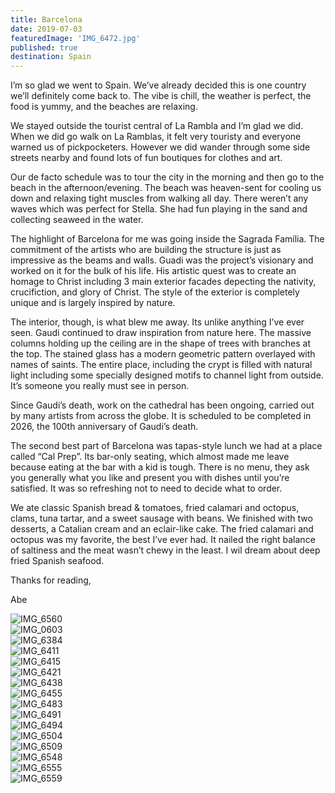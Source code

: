 ```yaml
---
title: Barcelona
date: 2019-07-03
featuredImage: 'IMG_6472.jpg'
published: true
destination: Spain
---
```


I’m so glad we went to Spain. We’ve already decided this is one country we’ll definitely come back to. The vibe is chill, the weather is perfect, the food is yummy, and the beaches are relaxing.

We stayed outside the tourist central of La Rambla and I’m glad we did. When we did go walk on La Ramblas, it felt very touristy and everyone warned us of pickpocketers. However we did wander through some side streets nearby and found lots of fun boutiques for clothes and art.

Our de facto schedule was to tour the city in the morning and then go to the beach in the afternoon/evening. The beach was heaven-sent for cooling us down and relaxing tight muscles from walking all day. There weren’t any waves which was perfect for Stella. She had fun playing in the sand and collecting seaweed in the water. 

The highlight of Barcelona for me was going inside the Sagrada Família. The commitment of the artists who are building the structure is just as impressive as the beams and walls. Guadi was the project’s visionary and worked on it for the bulk of his life. His artistic quest was to create an homage to Christ including 3 main exterior facades depecting the nativity, crucifiction, and glory of Christ. The style of the exterior is completely unique and is largely inspired by nature. 

The interior, though, is what blew me away. Its unlike anything I’ve ever seen. Gaudi continued to draw inspiration from nature here. The massive columns holding up the ceiling are in the shape of trees with branches at the top. The stained glass has a modern geometric pattern overlayed with names of saints. The entire place, including the crypt is filled with natural light including some specially designed motifs to channel light from outside. It’s someone you really must see in person.

Since Gaudi’s death, work on the cathedral has been ongoing, carried out by many artists from across the globe. It is scheduled to be completed in 2026, the 100th anniversary of Gaudi’s death. 

The second best part of Barcelona was tapas-style lunch we had at a place called “Cal Prep”. Its bar-only seating, which almost made me leave because eating at the bar with a kid is tough. There is no menu, they ask you generally what you like and present you with dishes until you’re satisfied. It was so refreshing not to need to decide what to order.

We ate classic Spanish bread & tomatoes, fried calamari and octopus, clams, tuna tartar, and a sweet sausage with beans. We finished with two desserts, a Catalian cream and an eclair-like cake. The fried calamari and octopus was my favorite, the best I’ve ever had. It nailed the right balance of saltiness and the meat wasn’t chewy in the least. I wil dream about deep fried Spanish seafood.

Thanks for reading,

Abe 


![IMG_6560](/IMG_6560.jpg)
</br>
![IMG_0603](/IMG_0603.jpg)
</br>
![IMG_6384](/IMG_6384.jpg)
</br>
![IMG_6411](/IMG_6411.jpg)
</br>
![IMG_6415](/IMG_6415.jpg)
</br>
![IMG_6421](/IMG_6421.jpg)
</br>
![IMG_6438](/IMG_6438.jpg)
</br>
![IMG_6455](/IMG_6455.jpg)
</br>
![IMG_6483](/IMG_6483.jpg)
</br>
![IMG_6491](/IMG_6491.jpg)
</br>
![IMG_6494](/IMG_6494.jpg)
</br>
![IMG_6504](/IMG_6504.jpg)
</br>
![IMG_6509](/IMG_6509.jpg)
</br>
![IMG_6548](/IMG_6548.jpg)
</br>
![IMG_6555](/IMG_6555.jpg)
</br>
![IMG_6559](/IMG_6559.jpg)
